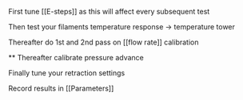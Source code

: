 First tune [[E-steps]] as this will affect every subsequent test

Then test your filaments temperature response -> temperature tower

Thereafter do 1st and 2nd pass on [[flow rate]] calibration

** Thereafter calibrate pressure advance

Finally tune your retraction settings

Record results in [[Parameters]]